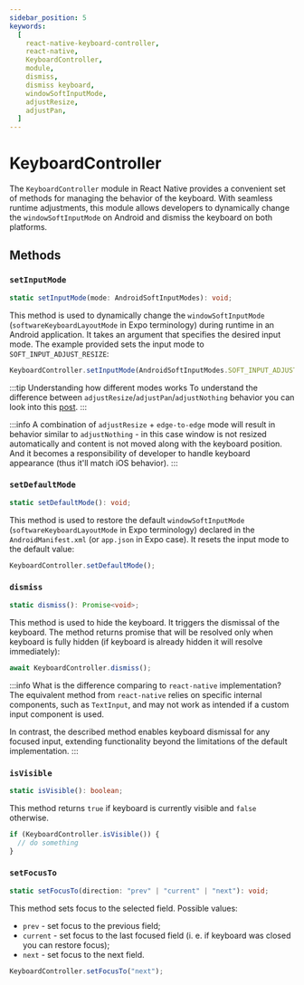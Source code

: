 ```yaml
---
sidebar_position: 5
keywords:
  [
    react-native-keyboard-controller,
    react-native,
    KeyboardController,
    module,
    dismiss,
    dismiss keyboard,
    windowSoftInputMode,
    adjustResize,
    adjustPan,
  ]
---
```


# KeyboardController

The `KeyboardController` module in React Native provides a convenient set of methods for managing the behavior of the keyboard. With seamless runtime adjustments, this module allows developers to dynamically change the `windowSoftInputMode` on Android and dismiss the keyboard on both platforms.

## Methods

### `setInputMode` <div className="label android"></div>

```ts
static setInputMode(mode: AndroidSoftInputModes): void;
```

This method is used to dynamically change the `windowSoftInputMode` (`softwareKeyboardLayoutMode` in Expo terminology) during runtime in an Android application. It takes an argument that specifies the desired input mode. The example provided sets the input mode to `SOFT_INPUT_ADJUST_RESIZE`:

```ts
KeyboardController.setInputMode(AndroidSoftInputModes.SOFT_INPUT_ADJUST_RESIZE);
```

:::tip Understanding how different modes works
To understand the difference between `adjustResize`/`adjustPan`/`adjustNothing` behavior you can look into this [post](https://stackoverflow.com/a/71301500/9272042).
:::

:::info
A combination of `adjustResize` + `edge-to-edge` mode will result in behavior similar to `adjustNothing` - in this case window is not resized automatically and content is not moved along with the keyboard position. And it becomes a responsibility of developer to handle keyboard appearance (thus it'll match iOS behavior).
:::

### `setDefaultMode` <div className="label android"></div>

```ts
static setDefaultMode(): void;
```

This method is used to restore the default `windowSoftInputMode` (`softwareKeyboardLayoutMode` in Expo terminology) declared in the `AndroidManifest.xml` (or `app.json` in Expo case). It resets the input mode to the default value:

```ts
KeyboardController.setDefaultMode();
```

### `dismiss`

```ts
static dismiss(): Promise<void>;
```

This method is used to hide the keyboard. It triggers the dismissal of the keyboard. The method returns promise that will be resolved only when keyboard is fully hidden (if keyboard is already hidden it will resolve immediately):

```ts
await KeyboardController.dismiss();
```

:::info What is the difference comparing to `react-native` implementation?
The equivalent method from `react-native` relies on specific internal components, such as `TextInput`, and may not work as intended if a custom input component is used.

In contrast, the described method enables keyboard dismissal for any focused input, extending functionality beyond the limitations of the default implementation.
:::

### `isVisible`

```ts
static isVisible(): boolean;
```

This method returns `true` if keyboard is currently visible and `false` otherwise.

```ts
if (KeyboardController.isVisible()) {
  // do something
}
```

### `setFocusTo`

```ts
static setFocusTo(direction: "prev" | "current" | "next"): void;
```

This method sets focus to the selected field. Possible values:

- `prev` - set focus to the previous field;
- `current` - set focus to the last focused field (i. e. if keyboard was closed you can restore focus);
- `next` - set focus to the next field.

```ts
KeyboardController.setFocusTo("next");
```
